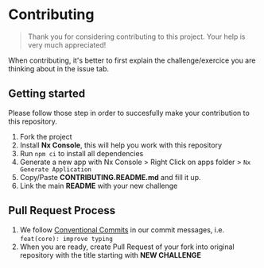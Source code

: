 # Contributing

> Thank you for considering contributing to this project. Your help is very much appreciated!

When contributing, it's better to first explain the challenge/exercice you are thinking about in the issue tab.

## Getting started

Please follow those step in order to succesfully make your contribution to this repository.

1. Fork the project
2. Install **Nx Console**, this will help you work with this repository
3. Run `npm ci` to install all dependencies
4. Generate a new app with Nx Console > Right Click on apps folder > `Nx Generate Application`
5. Copy/Paste **CONTRIBUTING.README.md** and fill it up.
6. Link the main **README** with your new challenge

## Pull Request Process

1. We follow [Conventional Commits](https://www.conventionalcommits.org/en/v1.0.0-beta.4/)
   in our commit messages, i.e. `feat(core): improve typing`
2. When you are ready, create Pull Request of your fork into original repository with the title starting with **NEW CHALLENGE**
